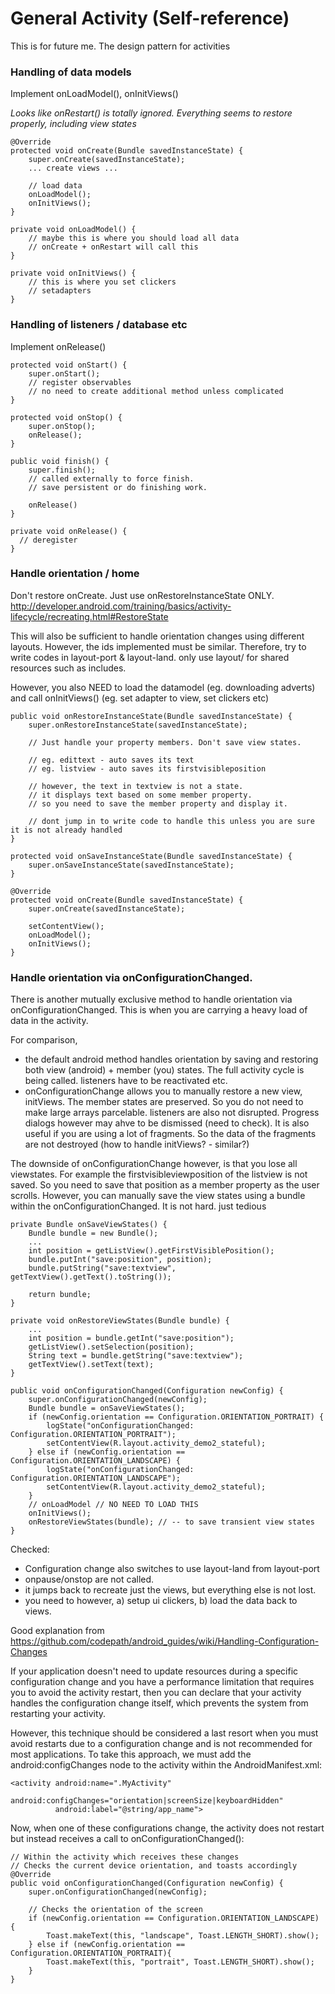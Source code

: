 # General Activity (Self-reference)

This is for future me. The design pattern for activities

### Handling of data models

Implement onLoadModel(), onInitViews()

*Looks like onRestart() is totally ignored. Everything seems to restore properly, including view states*

```
@Override
protected void onCreate(Bundle savedInstanceState) {
    super.onCreate(savedInstanceState);
    ... create views ...

    // load data
    onLoadModel();
    onInitViews();
}

private void onLoadModel() {
    // maybe this is where you should load all data
    // onCreate + onRestart will call this
}

private void onInitViews() {
    // this is where you set clickers
    // setadapters
}

```

### Handling of listeners / database etc

Implement onRelease()

```
protected void onStart() {
    super.onStart();
    // register observables
    // no need to create additional method unless complicated
}

protected void onStop() {
    super.onStop();
    onRelease();
}

public void finish() {
    super.finish();
    // called externally to force finish.
    // save persistent or do finishing work. 
    
    onRelease() 
}

private void onRelease() {
  // deregister 
}

```

### Handle orientation / home

Don't restore onCreate. Just use onRestoreInstanceState ONLY.
http://developer.android.com/training/basics/activity-lifecycle/recreating.html#RestoreState

This will also be sufficient to handle orientation changes using different layouts. However, the ids implemented must be similar. Therefore, try to write codes in layout-port & layout-land. only use layout/ for shared resources such as includes. 

However, you also NEED to load the datamodel (eg. downloading adverts) and call onInitViews()  (eg. set adapter to view, set clickers etc)

```
public void onRestoreInstanceState(Bundle savedInstanceState) {
    super.onRestoreInstanceState(savedInstanceState);

    // Just handle your property members. Don't save view states. 
    
    // eg. edittext - auto saves its text
    // eg. listview - auto saves its firstvisibleposition
    
    // however, the text in textview is not a state. 
    // it displays text based on some member property. 
    // so you need to save the member property and display it.
    
    // dont jump in to write code to handle this unless you are sure it is not already handled
}

protected void onSaveInstanceState(Bundle savedInstanceState) {
    super.onSaveInstanceState(savedInstanceState);
}

@Override
protected void onCreate(Bundle savedInstanceState) {
    super.onCreate(savedInstanceState);

    setContentView();
    onLoadModel();
    onInitViews();
}

```

### Handle orientation via onConfigurationChanged. 

There is another mutually exclusive method to handle orientation via onConfigurationChanged. This is when you are carrying a heavy load of data in the activity.

For comparison, 
- the default android method handles orientation by saving and restoring both view (android) + member (you) states. The full activity cycle is being called. listeners have to be reactivated etc. 
- onConfigurationChange allows you to manually restore a new view, initViews. The member states are preserved. So you do not need to make large arrays parcelable. listeners are also not disrupted. Progress dialogs however may ahve to be dismissed (need to check). It is also useful if you are using a lot of fragments. So the data of the fragments are not destroyed (how to handle initViews? - similar?)

The downside of onConfigurationChange however, is that you lose all viewstates. For example the firstvisibleviewposition of the listview is not saved. So you need to save that position as a member property as the user scrolls. 
However, you can manually save the view states using a bundle within the onConfigurationChanged. It is not hard. just tedious

```
private Bundle onSaveViewStates() {
    Bundle bundle = new Bundle();
    ...
    int position = getListView().getFirstVisiblePosition();
    bundle.putInt("save:position", position);
    bundle.putString("save:textview", getTextView().getText().toString());
    
    return bundle;
}

private void onRestoreViewStates(Bundle bundle) {
    ...
    int position = bundle.getInt("save:position");
    getListView().setSelection(position);
    String text = bundle.getString("save:textview");
    getTextView().setText(text);
}

public void onConfigurationChanged(Configuration newConfig) {
    super.onConfigurationChanged(newConfig);
    Bundle bundle = onSaveViewStates();
    if (newConfig.orientation == Configuration.ORIENTATION_PORTRAIT) {
        logState("onConfigurationChanged: Configuration.ORIENTATION_PORTRAIT");
        setContentView(R.layout.activity_demo2_stateful);
    } else if (newConfig.orientation == Configuration.ORIENTATION_LANDSCAPE) {
        logState("onConfigurationChanged: Configuration.ORIENTATION_LANDSCAPE");
        setContentView(R.layout.activity_demo2_stateful);
    }
    // onLoadModel // NO NEED TO LOAD THIS
    onInitViews();
    onRestoreViewStates(bundle); // -- to save transient view states
}

```

Checked:
- Configuration change also switches to use layout-land from layout-port 
- onpause/onstop are not called. 
- it jumps back to recreate just the views, but everything else is not lost.
- you need to however, a) setup ui clickers, b) load the data back to views.

Good explanation from https://github.com/codepath/android_guides/wiki/Handling-Configuration-Changes

If your application doesn't need to update resources during a specific configuration change and you have a performance limitation that requires you to avoid the activity restart, then you can declare that your activity handles the configuration change itself, which prevents the system from restarting your activity.

However, this technique should be considered a last resort when you must avoid restarts due to a configuration change and is not recommended for most applications. To take this approach, we must add the android:configChanges node to the activity within the AndroidManifest.xml:

```
<activity android:name=".MyActivity"
          android:configChanges="orientation|screenSize|keyboardHidden"
          android:label="@string/app_name">
```

Now, when one of these configurations change, the activity does not restart but instead receives a call to onConfigurationChanged():

```
// Within the activity which receives these changes
// Checks the current device orientation, and toasts accordingly
@Override
public void onConfigurationChanged(Configuration newConfig) {
    super.onConfigurationChanged(newConfig);

    // Checks the orientation of the screen
    if (newConfig.orientation == Configuration.ORIENTATION_LANDSCAPE) {
        Toast.makeText(this, "landscape", Toast.LENGTH_SHORT).show();
    } else if (newConfig.orientation == Configuration.ORIENTATION_PORTRAIT){
        Toast.makeText(this, "portrait", Toast.LENGTH_SHORT).show();
    }
}
```
